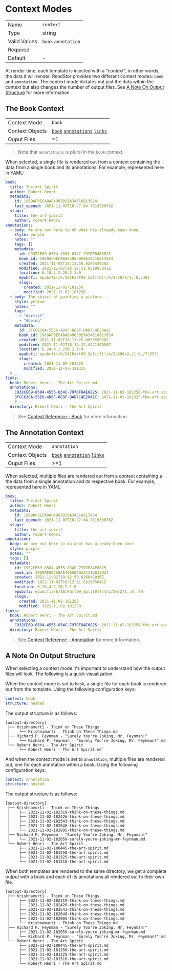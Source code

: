 # Context Modes

|              |                             |
| ------------ | --------------------------- |
| Name         | `context`                   |
| Type         | string                      |
| Valid Values | `book` `annotation`         |
| Required     | <i class="fa fa-check"></i> |
| Default      | -                           |

At render time, each template is injected with a "context", in other words, the
data it will render. ReadStor provides two different context modes: `book`
and `annotation`. The context mode dictates not just the data within the context
but also changes the number of output files. See
[A Note On Output Structure](#a-note-on-output-structure) for more information.

## The Book Context

|                 |                                                             |
| --------------- | ----------------------------------------------------------- |
| Context Mode    | `book`                                                      |
| Context Objects | [`book`][book] [`annotations`][annotation] [`links`][links] |
| Ouput Files     | =1                                                          |

> <i class="fa fa-info-circle"></i> Note that `annotations` is plural in the
> `book` context.

When selected, a single file is rendered out from a context containing the data
from a single book and its annotations. For example, represented here in YAML:

```yaml
book:
  title: The Art Spirit
  author: Robert Henri
  metadata:
    id: 1969AF0ECA8AE4965029A34316813924
    last_opened: 2021-11-02T18:27:04.781938076Z
  slugs:
    title: the-art-spirit
    author: robert-henri
annotations:
  - body: We are not here to do what has already been done.
    style: purple
    notes: ""
    tags: []
    metadata:
      id: C932CE69-8584-4555-834C-797DF84E6825
      book_id: 1969AF0ECA8AE4965029A34316813924
      created: 2021-11-02T18:12:50.826642036Z
      modified: 2021-11-02T18:12:51.831905841Z
      location: 6.18.4.2.20.2.1:0
      epubcfi: epubcfi(/6/18[Part09_Split0]!/4/2/20/2/1,:0,:49)
      slugs:
        created: 2021-11-02-181250
        modified: 2021-11-02-181250
  - body: The object of painting a picture...
    style: yellow
    notes: ""
    tags:
      - "#artist"
      - "#being"
    metadata:
      id: 3FCC630A-55E6-4D6F-8E8F-DAD7C4E20A1C
      book_id: 1969AF0ECA8AE4965029A34316813924
      created: 2021-11-02T18:13:25.905355930Z
      modified: 2021-11-02T18:14:12.444134950Z
      location: 6.24.4.2.296.2.1:0
      epubcfi: epubcfi(/6/24[Part09_Split3]!/4/2/296/2,/1:0,/7:257)
      slugs:
        created: 2021-11-02-181325
        modified: 2021-11-02-181325
  # ...
links:
  book: Robert Henri - The Art Spirit.md
  annotations:
    C932CE69-8584-4555-834C-797DF84E6825: 2021-11-02-181250-the-art-spirit.md
    3FCC630A-55E6-4D6F-8E8F-DAD7C4E20A1C: 2021-11-02-181325-the-art-spirit.md
    # ...
  directory: Robert Henri - The Art Spirit
```

> <i class="fa fa-exclamation-circle"></i> See [Context Reference - Book][book]
> for more information.

## The Annotation Context

|                 |                                                            |
| --------------- | ---------------------------------------------------------- |
| Context Mode    | `annotation`                                               |
| Context Objects | [`book`][book] [`annotation`][annotation] [`links`][links] |
| Ouput Files     | >=1                                                        |

When selected, multiple files are rendered out from a context containing a the
data from a single annotation and its respective book. For example, represented
here in YAML:

```yaml
book:
  title: The Art Spirit
  author: Robert Henri
  metadata:
    id: 1969AF0ECA8AE4965029A34316813924
    last_opened: 2021-11-02T18:27:04.781938076Z
  slugs:
    title: the-art-spirit
    author: robert-henri
annotation:
  body: We are not here to do what has already been done.
  style: purple
  notes: ""
  tags: []
  metadata:
    id: C932CE69-8584-4555-834C-797DF84E6825
    book_id: 1969AF0ECA8AE4965029A34316813924
    created: 2021-11-02T18:12:50.826642036Z
    modified: 2021-11-02T18:12:51.831905841Z
    location: 6.18.4.2.20.2.1:0
    epubcfi: epubcfi(/6/18[Part09_Split0]!/4/2/20/2/1,:0,:49)
    slugs:
      created: 2021-11-02-181250
      modified: 2021-11-02-181250
links:
  book: Robert Henri - The Art Spirit.md
  annotations:
    C932CE69-8584-4555-834C-797DF84E6825: 2021-11-02-181250-the-art-spirit.md
  directory: Robert Henri - The Art Spirit
```

> <i class="fa fa-exclamation-circle"></i> See
> [Context Reference - Annotation][annotation] for more information.

## <i class="fa fa-exclamation-circle"></i> A Note On Output Structure

When selecting a context mode it's important to understand how the output files
will look. The following is a quick visualization.

When the context mode is set to `book`, a single file for each book is rendered
out from the template. Using the following configuration keys:

```yaml
context: book
structure: nested
```

The output structure is as follows:

```plaintext
[output-directory]
 ├── Krishnamurti - Think on These Things
 │    └── Krishnamurti - Think on These Things.md
 ├── Richard P. Feynman - "Surely You're Joking, Mr. Feynman!"
 │    └── Richard P. Feynman - "Surely You're Joking, Mr. Feynman!".md
 └── Robert Henri - The Art Spirit
      └── Robert Henri - The Art Spirit.md`
```

And when the context mode is set to `annotation`, multiple files are rendered
out, one for each annotation within a book. Using the following configuration
keys:

```yaml
context: annotation
structure: nested
```

The output structure is as follows:

```plaintext
[output-directory]
 ├── Krishnamurti - Think on These Things
 │    ├── 2021-11-02-182319-think-on-these-things.md
 │    ├── 2021-11-02-182426-think-on-these-things.md
 │    ├── 2021-11-02-182543-think-on-these-things.md
 │    ├── 2021-11-02-182648-think-on-these-things.md
 │    └── 2021-11-02-182805-think-on-these-things.md
 ├── Richard P. Feynman - "Surely You're Joking, Mr. Feynman!"
 │    └── 2021-11-02-182059-surely-youre-joking-mr-feynman.md
 └── Robert Henri - The Art Spirit
      ├── 2021-11-02-180445-the-art-spirit.md
      ├── 2021-11-02-181250-the-art-spirit.md
      ├── 2021-11-02-181325-the-art-spirit.md
      └── 2021-11-02-181510-the-art-spirit.md
```

When both templates are rendered to the same directory, we get a complete
output with a book and each of its annotations all rendered out to their own
file.

```plaintext
[output-directory]
 ├── Krishnamurti - Think on These Things
 │    ├── 2021-11-02-182319-think-on-these-things.md
 │    ├── 2021-11-02-182426-think-on-these-things.md
 │    ├── 2021-11-02-182543-think-on-these-things.md
 │    ├── 2021-11-02-182648-think-on-these-things.md
 │    ├── 2021-11-02-182805-think-on-these-things.md
 │    └── Krishnamurti - Think on These Things.md
 ├── Richard P. Feynman - "Surely You're Joking, Mr. Feynman!"
 │    ├── 2021-11-02-182059-surely-youre-joking-mr-feynman.md
 │    └── Richard P. Feynman - "Surely You're Joking, Mr. Feynman!".md
 └── Robert Henri - The Art Spirit
      ├── 2021-11-02-180445-the-art-spirit.md
      ├── 2021-11-02-181250-the-art-spirit.md
      ├── 2021-11-02-181325-the-art-spirit.md
      ├── 2021-11-02-181510-the-art-spirit.md
      └── Robert Henri - The Art Spirit.md
```

[annotation]: ./06-02-annotation.md
[book]: ./06-01-book.md
[links]: ./06-03-links.md
